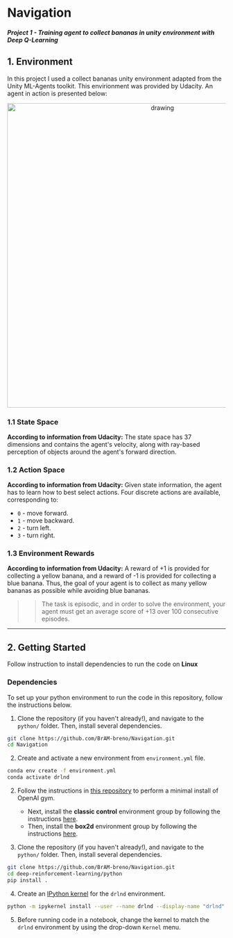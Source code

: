 # Navigation
##### Project 1 - Training agent to collect bananas in unity environment with Deep Q-Learning

## 1. Environment

In this project I used a collect bananas unity environment adapted from the Unity ML-Agents toolkit. This envirionment was provided by Udacity.
An agent in action is presented below:

<p align="center">
  <img src="banana.gif" alt="drawing" width="700"/>
<p/>

### 1.1 State Space

**According to information from Udacity:** The state space has 37 dimensions and contains the agent's velocity, along with ray-based perception of objects around the agent's forward direction.


### 1.2 Action Space

**According to information from Udacity:**  Given state information, the agent has to learn how to best select actions. Four discrete actions are available, corresponding to:


- `0` - move forward.
- `1` - move backward.
- `2` - turn left.
- `3` - turn right.


### 1.3 Environment Rewards
**According to information from Udacity:** A reward of +1 is provided for collecting a yellow banana, and a reward of -1 is provided for collecting a blue banana. Thus, the goal of your agent is to collect as many yellow bananas as possible while avoiding blue bananas. 

>> The task is episodic, and in order to solve the environment, your agent must get an average score of +13 over 100 consecutive episodes.

---

## 2. Getting Started

Follow instruction to install dependencies to run the code on **Linux**

### Dependencies

To set up your python environment to run the code in this repository, follow the instructions below.

1. Clone the repository (if you haven't already!), and navigate to the `python/` folder.  Then, install several dependencies.

```bash
git clone https://github.com/BrAM-breno/Navigation.git
cd Navigation
```

2. Create and activate a new environment from `environment.yml` file.

```bash
conda env create -f environment.yml
conda activate drlnd
```
	
2. Follow the instructions in [this repository](https://github.com/openai/gym) to perform a minimal install of OpenAI gym.  
	- Next, install the **classic control** environment group by following the instructions [here](https://github.com/openai/gym#classic-control).
	- Then, install the **box2d** environment group by following the instructions [here](https://github.com/openai/gym#box2d).
	
3. Clone the repository (if you haven't already!), and navigate to the `python/` folder.  Then, install several dependencies.
```bash
git clone https://github.com/BrAM-breno/Navigation.git
cd deep-reinforcement-learning/python
pip install .
```

4. Create an [IPython kernel](http://ipython.readthedocs.io/en/stable/install/kernel_install.html) for the `drlnd` environment.  
```bash
python -m ipykernel install --user --name drlnd --display-name "drlnd"
```

5. Before running code in a notebook, change the kernel to match the `drlnd` environment by using the drop-down `Kernel` menu. 

